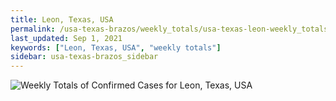 ```yaml
---
title: Leon, Texas, USA
permalink: /usa-texas-brazos/weekly_totals/usa-texas-leon-weekly_totals.html
last_updated: Sep 1, 2021
keywords: ["Leon, Texas, USA", "weekly totals"]
sidebar: usa-texas-brazos_sidebar
---
```


![Weekly Totals of Confirmed Cases for Leon, Texas, USA](/covid_tracker/images/graphs/usa-texas-leon-weekly_totals_graph.png)

